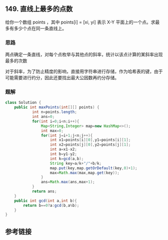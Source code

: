 ## 149. 直线上最多的点数
给你一个数组 points ，其中 points[i] = [xi, yi] 表示 X-Y 平面上的一个点。求最多有多少个点在同一条直线上。

 
### 思路
两点确定一条直线，对每个点枚举与其他点的斜率，统计以该点计算的某斜率出现最多的次数

对于斜率，为了防止精度的影响，直接用字符串进行存储，作为哈希表的键，由于可能需要进行约分，因此还要找出最大公因数再约分存储。
### 题解
```java
class Solution {
    public int maxPoints(int[][] points) {
            int n=points.length;
            int ans=0;
            for(int i=0;i<n;i++){
                Map<String,Integer> map=new HashMap<>();
                int max=0;
                for(int j=i+1;j<n;j++){
                    int x1=points[i][0],y1=points[i][1];
                    int x2=points[j][0],y2=points[j][1];
                    int a=x1-x2;
                    int b=y1-y2;
                    int k=gcd(a,b);
                    String key=a/k+"/"+b/k;
                    map.put(key,map.getOrDefault(key,0)+1);
                    max=Math.max(max,map.get(key));
                }
                ans=Math.max(ans,max+1);
            }
            return ans;
    }
    public int gcd(int a,int b){
        return b==0?a:gcd(b,a%b);
    }
}
```
## 参考链接